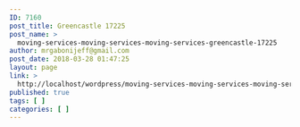 ```yaml
---
ID: 7160
post_title: Greencastle 17225
post_name: >
  moving-services-moving-services-moving-services-greencastle-17225
author: mrgabonijeff@gmail.com
post_date: 2018-03-28 01:47:25
layout: page
link: >
  http://localhost/wordpress/moving-services-moving-services-moving-services-greencastle-17225/
published: true
tags: [ ]
categories: [ ]
---
```

